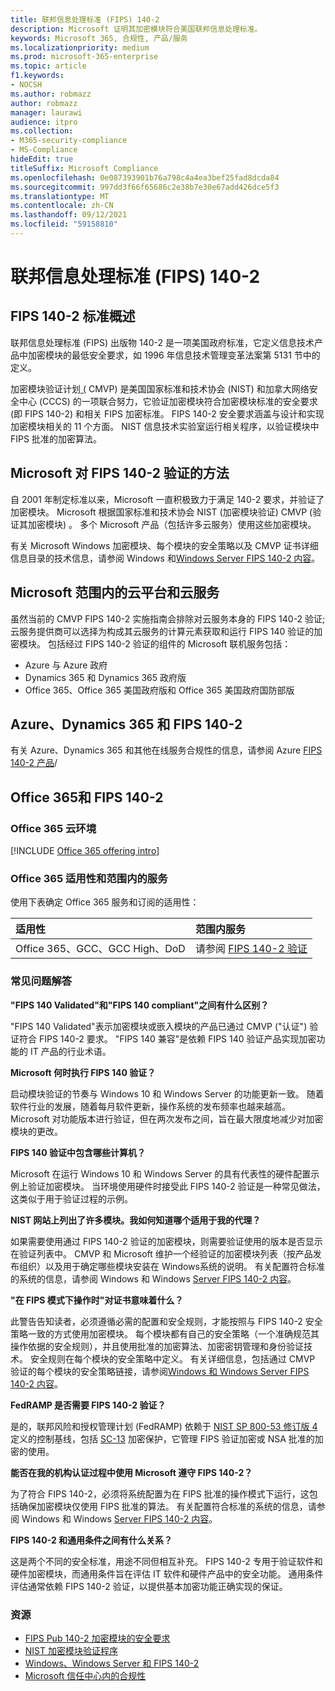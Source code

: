 ```yaml
---
title: 联邦信息处理标准 (FIPS) 140-2
description: Microsoft 证明其加密模块符合美国联邦信息处理标准。
keywords: Microsoft 365, 合规性, 产品/服务
ms.localizationpriority: medium
ms.prod: microsoft-365-enterprise
ms.topic: article
f1.keywords:
- NOCSH
ms.author: robmazz
author: robmazz
manager: laurawi
audience: itpro
ms.collection:
- M365-security-compliance
- MS-Compliance
hideEdit: true
titleSuffix: Microsoft Compliance
ms.openlocfilehash: 0e087393901b76a798c4a4ea3bef25fad8dcda84
ms.sourcegitcommit: 997dd3f66f65686c2e38b7e30e67add426dce5f3
ms.translationtype: MT
ms.contentlocale: zh-CN
ms.lasthandoff: 09/12/2021
ms.locfileid: "59158810"
---
```

# <a name="federal-information-processing-standard-fips-publication-140-2"></a>联邦信息处理标准 (FIPS) 140-2

## <a name="fips-140-2-standard-overview"></a>FIPS 140-2 标准概述

联邦信息处理标准 (FIPS) 出版物 140-2 是一项美国政府标准，它定义信息技术产品中加密模块的最低安全要求，如 1996 年信息技术管理变革法案第 5131 节中的定义。

加密模块验证计划[ (](https://csrc.nist.gov/Projects/cryptographic-module-validation-program) CMVP) 是美国国家标准和技术协会 (NIST) 和加拿大网络安全中心 (CCCS) 的一项联合努力，它验证加密模块符合加密模块标准的安全要求 (即 FIPS 140-2) 和相关 FIPS 加密标准。  FIPS 140-2 安全要求涵盖与设计和实现加密模块相关的 11 个方面。 NIST 信息技术实验室运行相关程序，以验证模块中 FIPS 批准的加密算法。

## <a name="microsofts-approach-to-fips-140-2-validation"></a>Microsoft 对 FIPS 140-2 验证的方法

自 2001 年制定标准以来，Microsoft 一直积极致力于满足 140-2 要求，并验证了加密模块。 Microsoft 根据国家标准和技术协会 NIST (加密模块验证) CMVP (验证其[](https://csrc.nist.gov/Projects/cryptographic-module-validation-program)加密模块) 。 多个 Microsoft 产品（包括许多云服务）使用这些加密模块。

有关 Microsoft Windows 加密模块、每个模块的安全策略以及 CMVP 证书详细信息目录的技术信息，请参阅 Windows 和[Windows Server FIPS 140-2 内容](https://aka.ms/AA6ehud)。

## <a name="microsoft-in-scope-cloud-platforms--services"></a>Microsoft 范围内的云平台和云服务

虽然当前的 CMVP FIPS 140-2 实施指南会排除对云服务本身的 FIPS 140-2 验证;云服务提供商可以选择为构成其云服务的计算元素获取和运行 FIPS 140 验证的加密模块。 包括经过 FIPS 140-2 验证的组件的 Microsoft 联机服务包括：

- Azure 与 Azure 政府
- Dynamics 365 和 Dynamics 365 政府版
- Office 365、Office 365 美国政府版和 Office 365 美国政府国防部版

## <a name="azure-dynamics-365-and-fips-140-2"></a>Azure、Dynamics 365 和 FIPS 140-2

有关 Azure、Dynamics 365 和其他在线服务合规性的信息，请参阅 Azure [FIPS 140-2 产品](/azure/compliance/offerings/offering-fips-140-2)/

## <a name="office-365-and-fips-140-2"></a>Office 365和 FIPS 140-2

### <a name="office-365-cloud-environments"></a>Office 365 云环境

[!INCLUDE [Office 365 offering intro](../includes/o365-offering-introduction.md)]

### <a name="office-365-applicability-and-in-scope-services"></a>Office 365 适用性和范围内的服务

使用下表确定 Office 365 服务和订阅的适用性：

| **适用性** | **范围内服务** |
|:------------------|:----------------------|
| Office 365、GCC、GCC High、DoD | 请参阅 [FIPS 140-2 验证](/windows/security/threat-protection/fips-140-validation) |

### <a name="frequently-asked-questions"></a>常见问题解答

**"FIPS 140 Validated"和"FIPS 140 compliant"之间有什么区别？**

"FIPS 140 Validated"表示加密模块或嵌入模块的产品已通过 CMVP ("认证") 验证符合 FIPS 140-2 要求。 "FIPS 140 兼容"是依赖 FIPS 140 验证产品实现加密功能的 IT 产品的行业术语。

**Microsoft 何时执行 FIPS 140 验证？**

启动模块验证的节奏与 Windows 10 和 Windows Server 的功能更新一致。 随着软件行业的发展，随着每月软件更新，操作系统的发布频率也越来越高。 Microsoft 对功能版本进行验证，但在两次发布之间，旨在最大限度地减少对加密模块的更改。

**FIPS 140 验证中包含哪些计算机？**

Microsoft 在运行 Windows 10 和 Windows Server 的具有代表性的硬件配置示例上验证加密模块。 当环境使用硬件时接受此 FIPS 140-2 验证是一种常见做法，这类似于用于验证过程的示例。

**NIST 网站上列出了许多模块。我如何知道哪个适用于我的代理？**

如果需要使用通过 FIPS 140-2 验证的加密模块，则需要验证使用的版本是否显示在验证列表中。 CMVP 和 Microsoft 维护一个经验证的加密模块列表（按产品发布组织）以及用于确定哪些模块安装在 Windows系统的说明。 有关配置符合标准的系统的信息，请参阅 Windows 和 Windows [Server FIPS 140-2 内容](https://aka.ms/AA6ehud)。

**"在 FIPS 模式下操作时"对证书意味着什么？**

此警告告知读者，必须遵循必需的配置和安全规则，才能按照与 FIPS 140-2 安全策略一致的方式使用加密模块。 每个模块都有自己的安全策略（一个准确规范其操作依据的安全规则），并且使用批准的加密算法、加密密钥管理和身份验证技术。 安全规则在每个模块的安全策略中定义。 有关详细信息，包括通过 CMVP 验证的每个模块的安全策略链接，请参阅[Windows 和 Windows Server FIPS 140-2 内容](https://aka.ms/AA6ehud)。

**FedRAMP 是否需要 FIPS 140-2 验证？**

是的，联邦风险和授权管理计划 (FedRAMP) 依赖于 [NIST SP 800-53 修订版 4](https://nvd.nist.gov/800-53/Rev4/)定义的控制基线，包括 [SC-13](https://nvd.nist.gov/800-53/Rev4/control/SC-13) 加密保护，它管理 FIPS 验证加密或 NSA 批准的加密的使用。

**能否在我的机构认证过程中使用 Microsoft 遵守 FIPS 140-2？**

为了符合 FIPS 140-2，必须将系统配置为在 FIPS 批准的操作模式下运行，这包括确保加密模块仅使用 FIPS 批准的算法。 有关配置符合标准的系统的信息，请参阅 Windows 和 Windows [Server FIPS 140-2 内容](https://aka.ms/AA6ehud)。

**FIPS 140-2 和通用条件之间有什么关系？**

这是两个不同的安全标准，用途不同但相互补充。 FIPS 140-2 专用于验证软件和硬件加密模块，而通用条件旨在评估 IT 软件和硬件产品中的安全功能。 通用条件评估通常依赖 FIPS 140-2 验证，以提供基本加密功能正确实现的保证。

### <a name="resources"></a>资源

- [FIPS Pub 140-2 加密模块的安全要求](https://csrc.nist.gov/publications/fips/fips140-2/fips1402.pdf)
- [NIST 加密模块验证程序](https://csrc.nist.gov/groups/STM/cmvp/index.html)
- [Windows、Windows Server 和 FIPS 140-2](/windows/security/threat-protection/fips-140-validation)
- [Microsoft 信任中心内的合规性](https://www.microsoft.com/trust-center/compliance/compliance-overview)
